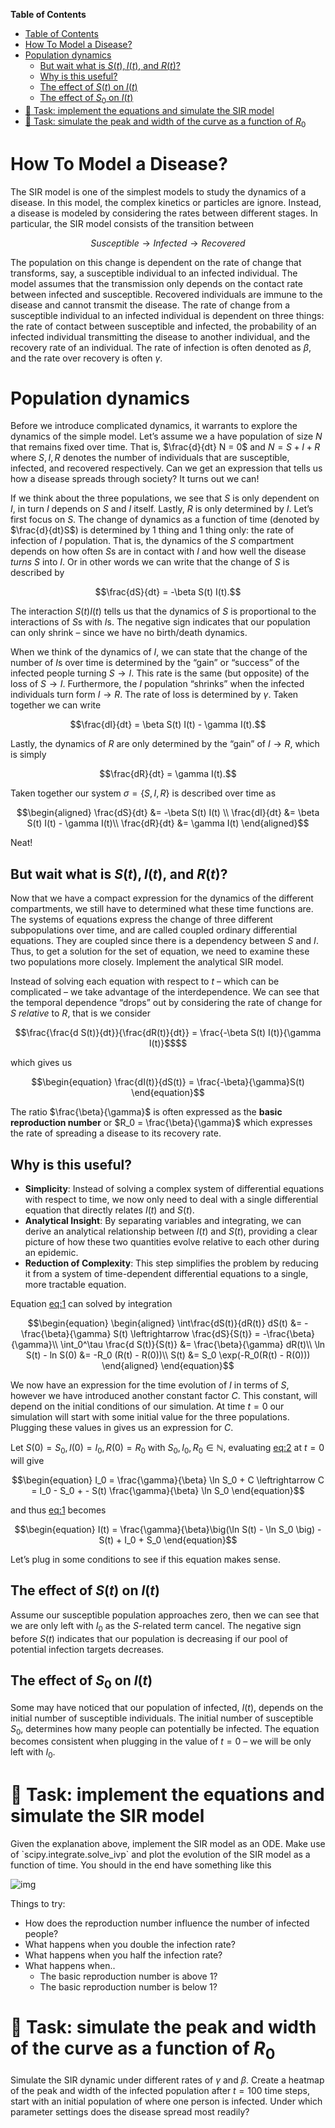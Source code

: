 <!-- markdown-toc start - Don't edit this section. Run M-x markdown-toc-refresh-toc -->
**Table of Contents**

- [Table of Contents](#table-of-contents)
- [How To Model a Disease?](#how-to-model-a-disease)
- [Population dynamics](#population-dynamics)
    - [But wait what is $S(t), I(t)$, and $R(t)$?](#but-wait-what-is-st-it-and-rt)
    - [Why is this useful?](#why-is-this-useful)
    - [The effect of $S(t)$ on $I(t)$](#the-effect-of-st-on-it)
    - [The effect of $S_0$ on $I(t)$](#the-effect-of-s_0-on-it)
- [:memo: Task: implement the equations and simulate the SIR model ](#memo-task-implement-the-equations-and-simulate-the-sir-model)
- [:memo: Task: simulate the peak and width of the curve as a function of $R_0$  ](#memo-task-simulate-the-peak-and-width-of-the-curve-as-a-function-of-r_0)

<!-- markdown-toc end -->


<a id="org69df47c"></a>

# How To Model a Disease?

The SIR model is one of the simplest models to study the dynamics of a disease. In this model, the complex kinetics or particles are ignore. Instead, a disease is modeled by considering the rates between different stages. In particular, the SIR model consists of the transition between

```math
Susceptible \to Infected \to Recovered
```

The population on this change is dependent on the rate of change that transforms, say, a susceptible individual to an infected individual. The model assumes that the transmission only depends on the contact rate between infected and susceptible. Recovered individuals are immune to the disease and cannot transmit the disease. The rate of change from a susceptible individual to an infected individual is dependent on three things: the rate of contact between susceptible and infected, the probability of an infected individual transmitting the disease to another individual, and the recovery rate of an individual. The rate of infection is often denoted as $\beta$, and the rate over recovery is often $\gamma$.


<a id="orgee5a59b"></a>

# Population dynamics

Before we introduce complicated dynamics, it warrants to explore the dynamics of the simple model. Let&rsquo;s assume we a have population of size $N$ that remains fixed over time. That is, $\frac{d}{dt} N = 0$ and $N = S + I + R$ where $S,I,R$ denotes the number of individuals that are susceptible, infected, and recovered respectively. Can we get an expression that tells us how a disease spreads through society? It turns out we can!

If we think about the three populations, we see that $S$ is only dependent on $I$, in turn $I$ depends on $S$ and $I$ itself. Lastly, $R$ is only determined by $I$. Let&rsquo;s first focus on $S$. The change of dynamics as a function of time (denoted by $\frac{d}{dt}S$) is determined by 1 thing and 1 thing only: the rate of infection of $I$ population. That is, the dynamics of the $S$ compartment depends on how often $S$s are in contact with $I$ and how well the disease *turns* $S$ into $I$. Or in other words we can write that the change of $S$ is described by

```math
\frac{dS}{dt}  = -\beta S(t) I(t).
```

The interaction $S(t)I(t)$ tells us that the dynamics of $S$ is proportional to the interactions of $S$s with $I$s. The negative sign indicates that our population can only shrink &#x2013; since we have no birth/death dynamics.

When we think of the dynamics of $I$, we can state that the change of the number of $I$s over time is determined by the &ldquo;gain&rdquo; or &ldquo;success&rdquo; of the infected people turning $S \to I$. This rate is the same (but opposite) of the loss of $S \to I$. Furthermore, the $I$ population &ldquo;shrinks&rdquo; when the infected individuals turn form $I \to R$. The rate of loss is determined by $\gamma$. Taken together we can write

```math
\frac{dI}{dt} = \beta S(t) I(t) - \gamma I(t).
```

Lastly, the dynamics of $R$ are only determined by the &ldquo;gain&rdquo; of $I\to R$, which is simply

```math
\frac{dR}{dt}  = \gamma I(t).
```

Taken together our system $\sigma = \{S, I, R\}$ is described over time as

```math
\begin{aligned}
\frac{dS}{dt} &= -\beta S(t) I(t) \\
\frac{dI}{dt} &= \beta S(t) I(t) - \gamma I(t)\\
\frac{dR}{dt} &= \gamma I(t)
\end{aligned}
```

Neat!


<a id="org473955d"></a>

## But wait what is $S(t), I(t)$, and $R(t)$?

Now that we have a compact expression for the dynamics of the different compartments, we still have to determined what these time functions are. The systems of equations express the change of three different subpopulations over time, and are called coupled ordinary differential equations. They are coupled since there is a dependency between $S$ and $I$. Thus, to get a solution for the set of equation, we need to examine these two populations more closely. Implement the analytical SIR model.

Instead of solving each equation with respect to $t$ &#x2013; which can be complicated &#x2013; we take advantage of the interdependence. We can see that the temporal dependence &ldquo;drops&rdquo; out by considering the rate of change for $S$ *relative* to $R$, that is we consider

```math
\frac{\frac{d S(t)}{dt}}{\frac{dR(t)}{dt}} = \frac{-\beta S(t) I(t)}{\gamma I(t)}$$
```

which gives us

<a id="eq1"></a>
```math
\begin{equation} 
\frac{dI(t)}{dS(t)} = \frac{-\beta}{\gamma}S(t)
\end{equation}
```

The ratio $\frac{\beta}{\gamma}$ is often expressed as the **basic reproduction number** or $R_0 = \frac{\beta}{\gamma}$ which expresses the rate of spreading a disease to its recovery rate.


<a id="org5777e1c"></a>

## Why is this useful?

-   **Simplicity**: Instead of solving a complex system of differential equations with respect to time, we now only need to deal with a single differential equation that directly relates $I(t)$ and $S(t)$.
-   **Analytical Insight**: By separating variables and integrating, we can derive an analytical relationship between $I(t)$ and $S(t)$, providing a clear picture of how these two quantities evolve relative to each other during an epidemic.
-   **Reduction of Complexity**: This step simplifies the problem by reducing it from a system of time-dependent differential equations to a single, more tractable equation.

Equation [eq:1](#eq1) can solved by integration


<a id="eq2"></a>
```math
\begin{equation} 
\begin{aligned}
\int\frac{dS(t)}{dR(t)} dS(t) &= -\frac{\beta}{\gamma} S(t) \leftrightarrow \frac{dS}{S(t)} = -\frac{\beta}{\gamma}\\
\int_0^\tau \frac{d S(t)}{S(t)} &= \frac{\beta}{\gamma} dR(t)\\
\ln S(t) - ln S(0) &= -R_0 (R(t) - R(0))\\
S(t) &= S_0 \exp(-R_0(R(t) - R(0)))
\end{aligned}
\end{equation}
```


We now have an expression for the time evolution of $I$ in terms of $S$, however we have introduced another constant factor $C$. This constant, will depend on the initial conditions of our simulation. At time $t = 0$ our simulation will start with some initial value for the three populations. Plugging these values in gives us an expression for $C$.

Let $S(0) = S_0, I(0) = I_0, R(0) = R_0$ with $S_0, I_0, R_0 \in \mathbb{N}$, evaluating [eq:2](#eq2) at $t=0$ will give

```math
\begin{equation}
I_0 =  \frac{\gamma}{\beta} \ln  S_0 +  C \leftrightarrow  C =  I_0 -  S_0 + - S(t)
\frac{\gamma}{\beta} \ln S_0
\end{equation}
```

and thus [eq:1](#eq1) becomes

```math
\begin{equation}
I(t) = \frac{\gamma}{\beta}\big(\ln S(t) - \ln S_0 \big) - S(t) + I_0 + S_0
\end{equation}
```

Let&rsquo;s plug in some conditions to see if this equation makes sense.


<a id="orgaf4e937"></a>

## The effect of $S(t)$ on $I(t)$

Assume our susceptible population approaches zero, then we can see that we are only left with $I_0$ as the $S$-related term cancel. The negative sign before $S(t)$ indicates that our population is decreasing if our pool of potential infection targets decreases.


<a id="org144bd12"></a>

## The effect of $S_0$ on $I(t)$

Some may have noticed that our population of infected, $I(t)$, depends on the initial number of susceptible individuals. The initial number of susceptible $S_0$, determines how many people can potentially be infected. The equation becomes consistent when plugging in the value of $t=0$ &#x2013; we will be only left with $I_0$.


<a id="orgebed299"></a>

# :memo: Task: implement the equations and simulate the SIR model 
Given the explanation above, implement the SIR model as an ODE. Make use of \`scipy.integrate.solve\_ivp\` and plot the evolution of the SIR model as a function of time. You should in the end have something like this

![img](./figures/base_model.png)

Things to try:

- How does the reproduction number influence the number of infected people?
- What happens when you double the infection rate?
- What happens when you half the infection rate?
- What happens when..
    - The basic reproduction number is above 1?
    - The basic reproduction number is below 1?

<a id="org98017b6"></a>

# :memo: Task: simulate the peak and width of the curve as a function of $R_0$  

Simulate the SIR dynamic under different rates of $\gamma$ and $\beta$. Create a heatmap of the peak and width of the infected population after $t=100$ time steps, start with an initial population of where one person is infected. Under which parameter settings does the disease spread most readily?



